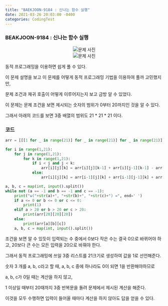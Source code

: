 ```yaml
---
title: "BAEKJOON-9184 : 신나는 함수 실행"
date: 2021-03-26 20:03:00 -0400
categories: CodingTest
---
```


### BEAKJOON-9184 : 신나는 함수 실행
<center><img alt="문제 사진" src="https://res.cloudinary.com/code9b2n/image/upload/v1616755614/baekjoon/baek-9184-%EC%8B%A0%EB%82%98%EB%8A%94_%ED%95%A8%EC%88%98_%EC%8B%A4%ED%96%89-1.png"></center>
<center><img alt="문제 사진" src="https://res.cloudinary.com/code9b2n/image/upload/v1616755614/baekjoon/baek-9184-%EC%8B%A0%EB%82%98%EB%8A%94_%ED%95%A8%EC%88%98_%EC%8B%A4%ED%96%89-2.png"></center>



동적 프로그래밍을 이용하면 쉽게 풀 수 있다.

이 문제 설명을 보고 이 문제를 어떻게 동적 프로그래밍 기법을 이용하여 풀까 고민했지만,

문제 조건과 재귀 호출이 어떻게 이루어지는지 보고 금방 알 수 있었다.

이 문제는 문제 조건을 보면 제시되는 숫자의 범위가 0부터 20까지인 것을 알 수 있다.

그래서 아래의 코드를 보면 3중 배열의 범위도 21 * 21 * 21 이다.



### 코드
```python
arr = [[[1 for _ in range(21)] for _ in range(21)] for _ in range(21)]

for i in range(1,21):
    for j in range(1,21):
        for k in range(1,21):
            if i < j and j < k:
                arr[i][j][k] = arr[i][j][k-1] + arr[i][j-1][k-1] - arr[i][j-1][k]
            else:
                arr[i][j][k] = arr[i-1][j][k] + arr[i-1][j-1][k] + arr[i-1][j][k-1] - arr[i-1][j-1][k-1]

a, b, c = map(int, input().split())
while not (a == -1 and b == -1 and c == -1):
    print("w("+str(a)+", "+str(b)+", "+str(c)+") =", end=' ')
    if a <= 0 or b <= 0 or c <= 0:
        print(1)
    elif a > 20 or b > 20 or c > 20:
        print(arr[20][20][20])
    else:
        print(arr[a][b][c])
    a, b, c = map(int, input().split())
```

조건을 보면 알 수 있듯이 입력되는 수 중에서 0보다 작은 수는 결국 0으로 바뀌어야 하고, 20보다 큰 수는 모든 입력을 20으로 바꿔야 한다.

그래서 동적 프로그래밍에 쓰일 3중 리스트를 21크기로 생성하여 값을 1로 선언해준다.

숫자 3 개를 a, b, c라고 할 때, a, b, c 중에 하나라도 0이 되면 1을 반환해야하므로

a, b, c가 0일 때는 계산을 하지 않고,

1 이상일 때부터 20때까지 3중 반복문을 돌려 문제에서 제시된 계산을 해준다.

이것을 모두 수행하면 입력이 들어올 때마다 계산을 하지 않아도 답을 얻을 수 있다.